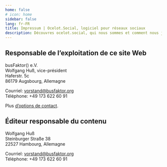 ```yaml
---
home: false
# icon: home
sidebar: false
lang: fr-FR
title: Impressum | Ocelot.Social, logiciel pour réseaux sociaux
description: Découvres ocelot.social, qui nous sommes et comment nous joindre. Consultes cette page pour obtenir des informations sur ce projet et ses contacts.
---
```


## Responsable de l’exploitation de ce site Web

busFaktor() e.V.  
Wolfgang Huß, vice-président  
Haferstr. 5c  
86179 Augsbourg, Allemagne

Courriel: <vorstand@busfaktor.org>  
Téléphone: +49 173 622 60 91

Plus [d’options de contact](/fr/contact/).

## Éditeur responsable du contenu

Wolfgang Huß  
Steinburger Straße 38  
22527 Hambourg, Allemagne

Courriel: <vorstand@busfaktor.org>  
Téléphone: +49 173 622 60 91
